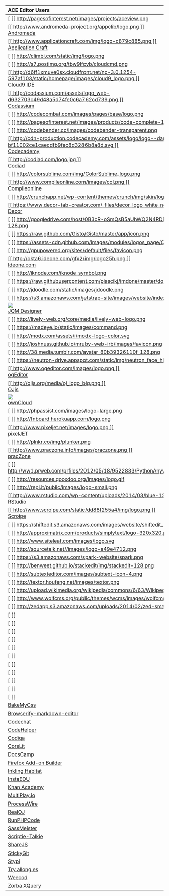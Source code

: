 ACE Editor Users |   
:------|
[ [[ http://pagesofinterest.net/images/projects/aceview.png | height = 80px ]] ](https://github.com/faceleg/ACEView) <br>   [ACEView](https://github.com/faceleg/ACEView) |
[ [[ http://www.andromeda-project.org/appclib/logo.png ]] ](http://www.andromeda-project.org/index.php) <br>   [Andromeda](http://www.andromeda-project.org/index.php) |
[ [[ http://www.applicationcraft.com/img/logo-c879c885.png ]] ](http://www.applicationcraft.com/) <br>   [Application Craft](http://www.applicationcraft.com/) |
[ [[ http://climbi.com/static/img/logo.png | height = 80px ]] ](http://climbi.com/) <br>   [Climbi](http://climbi.com/) |
[ [[ http://s7.postimg.org/tbw9lfcvb/cloudcmd.png | height = 80px ]] ](http://cloudcmd.io/) <br>   [Cloud Commander](http://cloudcmd.io/) |
[ [[ http://d6ff1xmuve0sx.cloudfront.net/nc-3.0.1254-597af103/static/homepage/images/cloud9_logo.png ]] ](https://github.com/ajaxorg/cloud9) <br>   [Cloud9 IDE](https://github.com/ajaxorg/cloud9) |
[ [[ http://codassium.com/assets/logo_web-d632703c49d48a5d74fe0c6a762cd739.png ]] ](http://codassium.com/) <br>   [Codassium](http://codassium.com/) |
[ [[ http://codecombat.com/images/pages/base/logo.png | height = 80px ]] ](http://codecombat.com/) <br>   [Code Combat](http://codecombat.com/) |
[ [[ http://pagesofinterest.net/images/products/code-complete-140.png | height = 80px ]] ](http://pagesofinterest.net/shop/code-complete) <br>   [Code Complete](http://pagesofinterest.net/shop/code-complete) |
[ [[ http://codebender.cc/images/codebender-transparent.png | height = 80px ]] ](http://codebender.cc/) <br>   [Codebender](http://codebender.cc/) |
[ [[ http://cdn-production.codecademy.com/assets/logo/logo--dark-blue-bf11002ce1caecdfb9fec8d3286b8a8d.svg ]] ](http://www.codecademy.com/) <br>   [Codecademy](http://www.codecademy.com/) |
[ [[ http://codiad.com/logo.jpg ]] ](http://codiad.com/) <br>   [Codiad](http://codiad.com/) |
[ [[ http://colorsublime.com/img/ColorSublime_logo.png | height = 80px ]] ](http://colorsublime.com/) <br>   [ColorSublime](http://colorsublime.com/) |
[ [[ http://www.compileonline.com/images/col.png ]] ](http://compileonline.com/) <br>   [Compileonline](http://compileonline.com/) |
[ [[ http://crunchapp.net/wp-content/themes/crunch/img/skin/logo-top.png | height = 80px ]] ](http://crunchapp.net/) <br>   [Crunch](http://crunchapp.net/) |
[ [[ https://www.decor-tab-creator.com/_files/decor_logo_white_new.png ]] ](https://www.decor-tab-creator.com/) <br>   [Decor](https://www.decor-tab-creator.com/) |
[ [[ http://googledrive.com/host/0B3cR-oSmQsB5aUhWQ2N4RDNmYzA/h/img/icon-128.png | height = 80px ]] ](https://drivenotepad.appspot.com/support) <br>   [Drive Notepad](https://drivenotepad.appspot.com/support) |
[ [[ https://raw.github.com/Gisto/Gisto/master/app/icon.png | height = 80px ]] ](http://www.gistoapp.com/) <br>   [Gisto](http://www.gistoapp.com/) |
[ [[ https://assets-cdn.github.com/images/modules/logos_page/Octocat.png | height = 80px ]] ](https://github.com/blog/905-edit-like-an-ace) <br>   [GitHub](https://github.com/blog/905-edit-like-an-ace) |
[ [[ http://gpupowered.org/sites/default/files/favicon.png | height = 80px ]] ](http://www.gpupowered.org/sand2/launch2/#) <br>   [GPUPowered](http://www.gpupowered.org/sand2/launch2/#) |
[ [[ http://okta6.ideone.com/gfx2/img/logo25h.png ]] ](http://ideone.com/) <br>   [Ideone.com](http://ideone.com/) |
[ [[ http://iknode.com/iknode_symbol.png | height = 80px ]] ](http://iknode.com/) <br>   [iKnode](http://iknode.com/) |
[ [[ https://raw.githubusercontent.com/piascikj/imdone/master/docs/logo.png | height = 80px ]] ](http://piascikj.github.io/imdone/) <br>   [iMDone](http://piascikj.github.io/imdone/) |
[ [[ http://jdoodle.com/static/images/jdoodle.png | height = 80px ]] ](http://jdoodle.com/) <br>   [JDoodle](http://jdoodle.com/) |
[ [[ https://s3.amazonaws.com/jetstrap-site/images/website/index/what_icon.png | height = 80px ]] ](http://jetstrap.com/) <br>   [Jetstrap](http://jetstrap.com/) |
[ <img src="https://avatars0.githubusercontent.com/u/5820766?v=3&s=80"> ](http://jqmdesigner.appspot.com/) <br>   [JQM Designer](http://jqmdesigner.appspot.com/) |
[ [[ http://lively-web.org/core/media/lively-web-logo.png | height = 80px ]] ](http://lively-web.org/) <br>   [Lively Web](http://lively-web.org/) |
[ [[ https://madeye.io/static/images/command.png | height = 80px ]] ](http://madeye.io/) <br>   [MadEye](http://madeye.io/) |
[ [[ http://modx.com/assets/i/modx-logo-color.svg | height = 80px ]] ](http://modx.com/extras/package/ace) <br>   [MODX](http://modx.com/extras/package/ace) |
[ [[ http://joshnuss.github.io/mruby-web-irb/images/favicon.png | height = 80px ]] ](http://joshnuss.github.io/mruby-web-irb/) <br>   [Mruby-web-irb](http://joshnuss.github.io/mruby-web-irb/) |
[ [[ http://38.media.tumblr.com/avatar_80b39326110f_128.png | height = 80px ]] ](http://napcatapp.tumblr.com/post/60598006734/version-1-3-is-released) <br>   [NapCat](http://napcatapp.tumblr.com/post/60598006734/version-1-3-is-released) |
[ [[ https://neutron-drive.appspot.com/static/img/neutron_face_high.png | height = 80px ]] ](http://neutronide.com/) <br>   [Neutron IDE](http://neutronide.com/) |
[ [[ http://www.ogeditor.com/images/logo.png ]] ](http://www.ogeditor.com/index.aspx) <br>   [ogEditor](http://www.ogeditor.com/index.aspx) |
[ [[ http://ojjs.org/media/oj_logo_big.png ]] ](http://ojjs.org/index.html) <br>   [OJjs](http://ojjs.org/index.html) |
[ <img src="http://gravatar.com/avatar/021e207e86fe81a7d81c67ef1ff38a0c"> ](http://owncloud.org/) <br>   [ownCloud](http://owncloud.org/) |
[ [[ http://phpassist.com/images/logo-large.png | height = 80px ]] ](http://phpassist.com/f8456) <br>   [PHP Assist](http://phpassist.com/f8456) |
[ [[ http://fnboard.herokuapp.com/logo.png | height = 80px ]] ](http://fnboard.herokuapp.com) <br>  [Pixeladed](http://fnboard.herokuapp.com) |
[ [[ http://www.pixeljet.net/images/logo.png ]] ](http://www.pixeljet.net/index.html) <br>   [pixelJET](http://www.pixeljet.net/index.html) |
[ [[ http://plnkr.co/img/plunker.png | height = 80px ]] ](http://plnkr.co/edit/) <br>   [Plunker](http://plnkr.co/edit/) |
[ [[ http://www.praczone.info/images/praczone.png ]] ](http://www.praczone.com/editor) <br>   [pracZone](http://www.praczone.com/editor) |
[ [[ http://ww1.prweb.com/prfiles/2012/05/18/9522833/PythonAnywhere_1280x237.png | height = 60px ]] ](http://www.pythonanywhere.com/) <br>   [PythonAnywhere](http://www.pythonanywhere.com/) |
[ [[ http://resources.qooxdoo.org/images/logo.gif | height = 80px ]] ](http://demo.qooxdoo.org/devel/playground/#) <br>   [Qooxdoo playground](http://demo.qooxdoo.org/devel/playground/#) |
[ [[ http://repl.it/public/images/logo-small.png | height = 80px ]] ](http://repl.it/) <br>   [Repl.it](http://repl.it/) |
[ [[ http://www.rstudio.com/wp-content/uploads/2014/03/blue-125.png ]] ](http://rstudio.org/) <br>   [RStudio](http://rstudio.org/) |
[ [[ http://www.scroipe.com/static/dd88f255a4/img/logo.png ]] ](http://www.scroipe.com/) <br>   [Scroipe](http://www.scroipe.com/) |
[ [[ https://shiftedit.s3.amazonaws.com/images/website/shiftedit_logo.png | height = 80px ]] ](http://shiftedit.net/) <br>   [ShiftEdit](http://shiftedit.net/) |
[ [[ http://approximatrix.com/products/simplytext/logo-320x320.png | height = 80px ]] ](http://approximatrix.com/products/simplytext) <br>   [Simply Text](http://approximatrix.com/products/simplytext) |
[ [[ http://www.siteleaf.com/images/logo.svg | height = 80px ]] ](http://www.siteleaf.com/) <br>   [Siteleaf](http://www.siteleaf.com/) |
[ [[ http://sourcetalk.net//images/logo-a49e4712.png | height = 80px ]] ](http://sourcetalk.net/) <br>   [SourceTalk](http://sourcetalk.net/) |
[ [[ https://s3.amazonaws.com/spark-website/spark.png | height = 80px ]] ](http://spark.io/build) <br>   [Spark Core](http://spark.io/build) |
[ [[ http://benweet.github.io/stackedit/img/stackedit-128.png | height = 80px ]] ](http://benweet.github.io/stackedit/) <br>   [StackEdit](http://benweet.github.io/stackedit/) |
[ [[ http://subtexteditor.com/images/subtext-icon-4.png | height = 80px ]] ](http://subtexteditor.com/) <br>   [Subtext Editor](http://subtexteditor.com/) |
[ [[ http://textor.houfeng.net/images/textor.png | height = 80px ]] ](http://textor.houfeng.net/) <br>   [Textor](http://textor.houfeng.net/) |
[ [[ http://upload.wikimedia.org/wikipedia/commons/6/63/Wikipedia-logo.png | height = 80px ]] ](https://en.wikipedia.org/wiki/Special:Version) <br>   [WikipediA](https://en.wikipedia.org/wiki/Special:Version) |
[ [[ http://www.wolfcms.org/public/themes/wcms/images/wolfcms.gif | height = 80px ]] ](http://www.wolfcms.org/repository/133) <br>   [Wolf CMS](http://www.wolfcms.org/repository/133) |
[ [[ http://zedapp.s3.amazonaws.com/uploads/2014/02/zed-small.png | height = 80px ]] ](http://zedapp.org/) <br>   [Zed](http://zedapp.org/) |
[ [[  | height = 80px ]] ](http://orbit.bonsaijs.org/) <br>   [BonsaiJS playground](http://orbit.bonsaijs.org/) |
[ [[  | height = 80px ]] ](http://www.boottheme.com/) <br>   [BootTheme](http://www.boottheme.com/) |
[ [[  | height = 80px ]] ](https://chocolatejs.org/) <br>   [Chocolatejs](https://chocolatejs.org/) |
[ [[  | height = 80px ]] ](http://www.debuggex.com/) <br>   [Debuggex](http://www.debuggex.com/) |
[ [[  | height = 80px ]] ](http://dillinger.io/) <br>   [Dillinger](http://dillinger.io/) |
[ [[  | height = 80px ]] ](http://www.divshot.com/) <br>   [Divshot](http://www.divshot.com/) |
[ [[  | height = 80px ]] ](http://www.edicy.com/blog/new-code-editor-for-creating-unique-website-designs) <br>   [Edicy](http://www.edicy.com/blog/new-code-editor-for-creating-unique-website-designs) |
[ [[  | height = 80px ]] ](http://www.evaluzio.net/editor) <br>   [Evaluzio](http://www.evaluzio.net/editor) |
[ [[  | height = 80px ]] ](http://runnable.com/) <br>   [Runnable](http://runnable.com/) |
[ [[  | height = 80px ]] ](https://www.sharelatex.com/) <br>   [ShareLaTeX](https://www.sharelatex.com/) |
[ [[  | height = 80px ]] ](http://slimtext.org/) <br>   [Slim Text](http://slimtext.org/) |
[BakeMyCss](http://bakemycss.mypathforpython.appspot.com/) |
[Browserify-markdown-editor](http://thlorenz.github.io/browserify-markdown-editor/) |
[Codechat](http://codechat.net/) |
[CodeHelper](http://www.gamedevhelper.com/) |
[Codiqa](https://codiqa.com/) |
[CorsLit](http://www.corslit.com/new/melloWorld) |
[DocsCamp](http://docscamp.com/) |
[Firefox Add-on Builder](https://builder.addons.mozilla.org/) |
[Inkling Habitat](http://habitat.inkling.com/) |
[InstaEDU](http://instaedu.com/lesson-demo/) |
[Khan Academy](http://ejohn.org/blog/introducing-khan-cs/) |
[MultiPlay.io](http://multiplay.io/) |
[ProcessWire](http://modules.processwire.com/modules/inputfield-ace-editor/) |
[RealOJ](http://www.realoj.com/) |
[RunPHPCode](https://github.com/websiteduck/Run-PHP-Code) |
[SassMeister](http://sassmeister.com/) |
[Scriptie-Talkie](http://thlorenz.github.io/scriptie-talkie/) |
[ShareJS](http://sharejs.org/hello-ace.html) |
[StickyGit](http://www.stickygit.com/) |
[Stypi](https://code.stypi.com/) |
[Try allong.es](http://allong.es/try/) |
[Weecod](http://www.weecod.com/) |
[Zorba XQuery](http://try.zorba.io/queries/xquery) |
